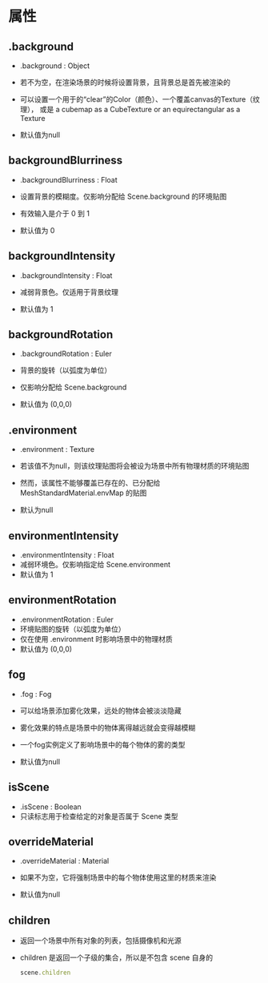 # 属性

## .background

+ .background : Object

+ 若不为空，在渲染场景的时候将设置背景，且背景总是首先被渲染的
+ 可以设置一个用于的“clear”的Color（颜色）、一个覆盖canvas的Texture（纹理）， 或是 a cubemap as a CubeTexture or an equirectangular as a Texture
+ 默认值为null

## backgroundBlurriness

+ .backgroundBlurriness : Float

+ 设置背景的模糊度。仅影响分配给 Scene.background 的环境贴图
+ 有效输入是介于 0 到 1
+ 默认值为 0

## backgroundIntensity

+ .backgroundIntensity : Float

+ 减弱背景色。仅适用于背景纹理
+ 默认值为 1

## backgroundRotation

+ .backgroundRotation : Euler

+ 背景的旋转（以弧度为单位）
+ 仅影响分配给 Scene.background
+ 默认值为 (0,0,0)

## .environment

+ .environment : Texture

+ 若该值不为null，则该纹理贴图将会被设为场景中所有物理材质的环境贴图
+ 然而，该属性不能够覆盖已存在的、已分配给 MeshStandardMaterial.envMap 的贴图
+ 默认为null

## environmentIntensity

+ .environmentIntensity : Float
+ 减弱环境色。仅影响指定给 Scene.environment
+ 默认值为 1

## environmentRotation

+ .environmentRotation : Euler
+ 环境贴图的旋转（以弧度为单位）
+ 仅在使用 .environment 时影响场景中的物理材质
+ 默认值为 (0,0,0)

## fog

+ .fog : Fog
+ 可以给场景添加雾化效果，远处的物体会被淡淡隐藏
+ 雾化效果的特点是场景中的物体离得越远就会变得越模糊

+ 一个fog实例定义了影响场景中的每个物体的雾的类型
+ 默认值为null

## isScene

+ .isScene : Boolean
+ 只读标志用于检查给定的对象是否属于 Scene 类型

## overrideMaterial

+ .overrideMaterial : Material

+ 如果不为空，它将强制场景中的每个物体使用这里的材质来渲染
+ 默认值为null

## children

+ 返回一个场景中所有对象的列表，包括摄像机和光源
+ children 是返回一个子级的集合，所以是不包含 scene 自身的

  ```js
  scene.children
  ```
